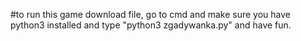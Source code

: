 #to run this game download file, go to cmd and make sure you have python3 installed and type "python3 zgadywanka.py" and have fun.
